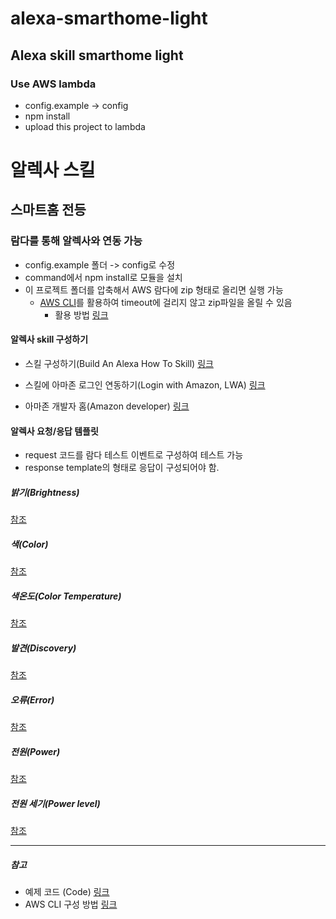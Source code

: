 # alexa-smarthome-light
## Alexa skill smarthome light
### Use AWS lambda

- config.example -> config
- npm install
- upload this project to lambda

# 알렉사 스킬
## 스마트홈 전등
### 람다를 통해 알렉사와 연동 가능

- config.example 폴더 -> config로 수정
- command에서 npm install로 모듈을 설치
- 이 프로젝트 폴더를 압축해서 AWS 람다에 zip 형태로 올리면 실행 가능
  - [AWS CLI](https://docs.aws.amazon.com/ko_kr/cli/latest/userguide/cli-chap-welcome.html)를 활용하여 timeout에 걸리지 않고 zip파일을 올릴 수 있음
    - 활용 방법 [링크](https://asyoulook.com/computers%20&%20internet/amazon-web-services-aws-lambda-timeout-while-trying-to-upload-updated-node-zip-file/915947)

#### 알렉사 skill 구성하기

- 스킬 구성하기(Build An Alexa How To Skill) [링크](https://github.com/alexa/skill-sample-nodejs-howto/blob/master/instructions/0-intro.md)
- 스킬에 아마존 로그인 연동하기(Login with Amazon, LWA) [링크](https://developer.amazon.com/blogs/post/Tx3CX1ETRZZ2NPC/Alexa-Account-Linking-5-Steps-to-Seamlessly-Link-Your-Alexa-Skill-with-Login-wit)

- 아마존 개발자 홈(Amazon developer) [링크](https://developer.amazon.com/alexa-skills-kit)

#### 알렉사 요청/응답 템플릿

- request 코드를 람다 테스트 이벤트로 구성하여 테스트 가능
- response template의 형태로 응답이 구성되어야 함.

##### 밝기(Brightness)
[참조](https://developer.amazon.com/docs/device-apis/alexa-brightnesscontroller.html)
##### 색(Color)
[참조](https://developer.amazon.com/docs/device-apis/alexa-colorcontroller.html)
##### 색온도(Color Temperature)
[참조](https://developer.amazon.com/docs/device-apis/alexa-colortemperaturecontroller.html)
##### 발견(Discovery)
[참조](https://developer.amazon.com/docs/device-apis/alexa-discovery.html)
##### 오류(Error)
[참조](https://developer.amazon.com/docs/device-apis/alexa-errorresponse.html#error-message-format)
##### 전원(Power)
[참조](https://developer.amazon.com/docs/device-apis/alexa-powercontroller.html)
##### 전원 세기(Power level)
[참조](https://developer.amazon.com/docs/device-apis/alexa-powerlevelcontroller.html)

-----------------------------------------------------------------

##### 참고
- 예제 코드 (Code) [링크](https://developer.amazon.com/blogs/post/TxWSCWZI9SPYNT/Coding-Smart-Home-Skill-Adapter-Directives-Using-Node-js)
- AWS CLI 구성 방법 [링크](https://docs.aws.amazon.com/ko_kr/cli/latest/userguide/cli-chap-getting-started.html)
